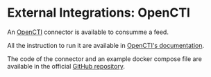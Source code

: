 # External Integrations: OpenCTI

An [OpenCTI](https://www.opencti.io) connector is available to consumme a feed.

All the instruction to run it are available in [OpenCTI's documentation](https://luatix.notion.site/Connectors-4586c588462d4a1fb5e661f2d9837db8).

The code of the connector and an example docker compose file are available in the official [GitHub repository]( https://github.com/OpenCTI-Platform/connectors/tree/master/external-import/sekoia).

